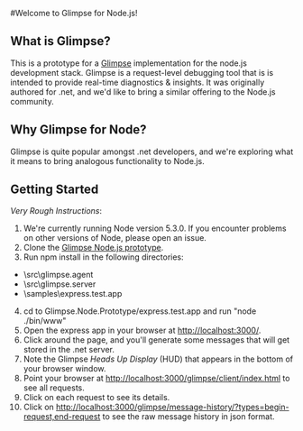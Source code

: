 #Welcome to Glimpse for Node.js!

## What is Glimpse?
This is a prototype for a [Glimpse](http://getglimpse.com/) implementation for the node.js development stack.  Glimpse is a request-level debugging tool that is is intended to 
provide real-time diagnostics & insights.  It was originally authored for .net, and we'd like to bring a similar offering to the Node.js community.  

## Why Glimpse for Node?
Glimpse is quite popular amongst .net developers, and we're exploring what it means to bring analogous functionality to Node.js. 

## Getting Started
*Very Rough Instructions*: 

1. We're currently running Node version 5.3.0.  If you encounter problems on other versions of Node, please open an issue.    
2. Clone the [Glimpse Node.js prototype](https://github.com/Glimpse/Glimpse.Node.Prototype).
3. Run npm install in the following directories:
  * <root>\src\glimpse.agent
  * <root>\src\glimpse.server 
  * <root>\samples\express.test.app
4. cd to Glimpse.Node.Prototype/express.test.app and run "node ./bin/www"
5. Open the express app in your browser at [http://localhost:3000/](http://localhost:3000/). 
6. Click around the page, and you'll generate some messages that will get stored in the .net server.
7. Note the Glimpse *Heads Up Display* (HUD) that appears in the bottom of your browser window. 
8. Point your browser at [http://localhost:3000/glimpse/client/index.html](http://localhost:3000/glimpse/client/index.html) to see all requests. 
9.  Click on each request to see its details.
10. Click on [http://localhost:3000/glimpse/message-history/?types=begin-request,end-request](http://localhost:3000/glimpse/message-history/?types=begin-request,end-request) 
to see the raw message history in json format.    

